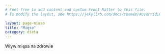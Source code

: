 ```yaml
---
# Feel free to add content and custom Front Matter to this file.
# To modify the layout, see https://jekyllrb.com/docs/themes/#overriding-theme-defaults

layout: page-mieso
title: "Mięso"
category: dieta
---
```


Wływ mięsa na zdrowie
